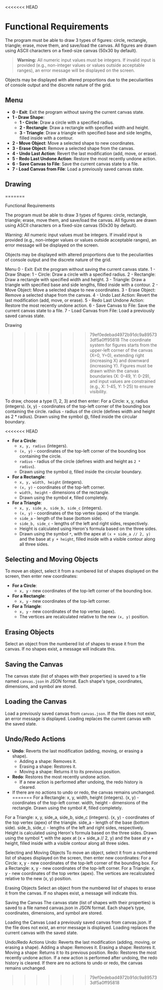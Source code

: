 <<<<<<< HEAD
# Functional Requirements

The program must be able to draw 3 types of figures: circle, rectangle, triangle; erase, move them, and save/load the canvas. All figures are drawn using ASCII characters on a fixed-size canvas (50x30 by default).

> **Warning:** All numeric input values must be integers. If invalid input is provided (e.g., non-integer values or values outside acceptable ranges), an error message will be displayed on the screen.

Objects may be displayed with altered proportions due to the peculiarities of console output and the discrete nature of the grid.

## Menu

- **0 - Exit**: Exit the program without saving the current canvas state.
- **1 - Draw Shape**:
  - **1 - Circle**: Draw a circle with a specified radius.
  - **2 - Rectangle**: Draw a rectangle with specified width and height.
  - **3 - Triangle**: Draw a triangle with specified base and side lengths, filled inside with a contour.
- **2 - Move Object**: Move a selected shape to new coordinates.
- **3 - Erase Object**: Remove a selected shape from the canvas.
- **4 - Undo Last Action**: Revert the last modification (add, move, or erase).
- **5 - Redo Last Undone Action**: Restore the most recently undone action.
- **6 - Save Canvas to File**: Save the current canvas state to a file.
- **7 - Load Canvas from File**: Load a previously saved canvas state.

## Drawing

=======

Functional Requirements

The program must be able to draw 3 types of figures: circle, rectangle, triangle; erase, move them, and save/load the canvas. All figures are drawn using ASCII characters on a fixed-size canvas (50x30 by default).

Warning: All numeric input values must be integers. If invalid input is provided (e.g., non-integer values or values outside acceptable ranges), an error message will be displayed on the screen.

Objects may be displayed with altered proportions due to the peculiarities of console output and the discrete nature of the grid.

Menu
0 - Exit: Exit the program without saving the current canvas state.
1 - Draw Shape:
1 - Circle: Draw a circle with a specified radius.
2 - Rectangle: Draw a rectangle with specified width and height.
3 - Triangle: Draw a triangle with specified base and side lengths, filled inside with a contour.
2 - Move Object: Move a selected shape to new coordinates.
3 - Erase Object: Remove a selected shape from the canvas.
4 - Undo Last Action: Revert the last modification (add, move, or erase).
5 - Redo Last Undone Action: Restore the most recently undone action.
6 - Save Canvas to File: Save the current canvas state to a file.
7 - Load Canvas from File: Load a previously saved canvas state.

Drawing
>>>>>>> 79ef0edebad4972b91dc9a895733df5a0ff95818
The coordinate system for figures starts from the upper-left corner of the canvas (X=0, Y=0), extending right (increasing X) and downward (increasing Y). Figures must be drawn within the canvas boundaries (X: 0-49, Y: 0-29), and input values are constrained (e.g., X: 1-45, Y: 1-25) to ensure visibility.

To draw, choose a type (1, 2, 3) and then enter:
For a Circle:
x, y, radius (integers).
(x, y) - coordinates of the top-left corner of the bounding box containing the circle.
radius - radius of the circle (defines width and height as 2 * radius).
Drawn using the symbol @, filled inside the circular boundary.

<<<<<<< HEAD
- **For a Circle**:
  - `x, y, radius` (integers).
  - `(x, y)` - coordinates of the top-left corner of the bounding box containing the circle.
  - `radius` - radius of the circle (defines width and height as `2 * radius`).
  - Drawn using the symbol `@`, filled inside the circular boundary.
- **For a Rectangle**:
  - `x, y, width, height` (integers).
  - `(x, y)` - coordinates of the top-left corner.
  - `width, height` - dimensions of the rectangle.
  - Drawn using the symbol `#`, filled completely.
- **For a Triangle**:
  - `x, y, side_a, side_b, side_c` (integers).
  - `(x, y)` - coordinates of the top vertex (apex) of the triangle.
  - `side_a` - length of the base (bottom side).
  - `side_b, side_c` - lengths of the left and right sides, respectively.
  - Height is calculated using Heron's formula based on the three sides.
  - Drawn using the symbol `*`, with the apex at `(x + side_a // 2, y)` and the base at `y + height`, filled inside with a visible contour along all three sides.

## Selecting and Moving Objects

To move an object, select it from a numbered list of shapes displayed on the screen, then enter new coordinates:

- **For a Circle**:
  - `x, y` - new coordinates of the top-left corner of the bounding box.
- **For a Rectangle**:
  - `x, y` - new coordinates of the top-left corner.
- **For a Triangle**:
  - `x, y` - new coordinates of the top vertex (apex).
  - The vertices are recalculated relative to the new `(x, y)` position.

## Erasing Objects

Select an object from the numbered list of shapes to erase it from the canvas. If no shapes exist, a message will indicate this.

## Saving the Canvas

The canvas state (list of shapes with their properties) is saved to a file named `canvas.json` in JSON format. Each shape's type, coordinates, dimensions, and symbol are stored.

## Loading the Canvas

Load a previously saved canvas from `canvas.json`. If the file does not exist, an error message is displayed. Loading replaces the current canvas with the saved state.

## Undo/Redo Actions

- **Undo**: Reverts the last modification (adding, moving, or erasing a shape).
  - Adding a shape: Removes it.
  - Erasing a shape: Restores it.
  - Moving a shape: Returns it to its previous position.
- **Redo**: Restores the most recently undone action.
  - If a new action is performed after undoing, the redo history is cleared.
- If there are no actions to undo or redo, the canvas remains unchanged.
=======
For a Rectangle:
x, y, width, height (integers).
(x, y) - coordinates of the top-left corner.
width, height - dimensions of the rectangle.
Drawn using the symbol #, filled completely.

For a Triangle:
x, y, side_a, side_b, side_c (integers).
(x, y) - coordinates of the top vertex (apex) of the triangle.
side_a - length of the base (bottom side).
side_b, side_c - lengths of the left and right sides, respectively.
Height is calculated using Heron's formula based on the three sides.
Drawn using the symbol *, with the apex at (x + side_a // 2, y) and the base at y + height, filled inside with a visible contour along all three sides.

Selecting and Moving Objects
To move an object, select it from a numbered list of shapes displayed on the screen, then enter new coordinates:
For a Circle:
x, y - new coordinates of the top-left corner of the bounding box.
For a Rectangle:
x, y - new coordinates of the top-left corner.
For a Triangle:
x, y - new coordinates of the top vertex (apex).
The vertices are recalculated relative to the new (x, y) position.

Erasing Objects
Select an object from the numbered list of shapes to erase it from the canvas. If no shapes exist, a message will indicate this.

Saving the Canvas
The canvas state (list of shapes with their properties) is saved to a file named canvas.json in JSON format. Each shape’s type, coordinates, dimensions, and symbol are stored.

Loading the Canvas
Load a previously saved canvas from canvas.json. If the file does not exist, an error message is displayed. Loading replaces the current canvas with the saved state.

Undo/Redo Actions
Undo: Reverts the last modification (adding, moving, or erasing a shape).
Adding a shape: Removes it.
Erasing a shape: Restores it.
Moving a shape: Returns it to its previous position.
Redo: Restores the most recently undone action.
If a new action is performed after undoing, the redo history is cleared.
If there are no actions to undo or redo, the canvas remains unchanged.
>>>>>>> 79ef0edebad4972b91dc9a895733df5a0ff95818

